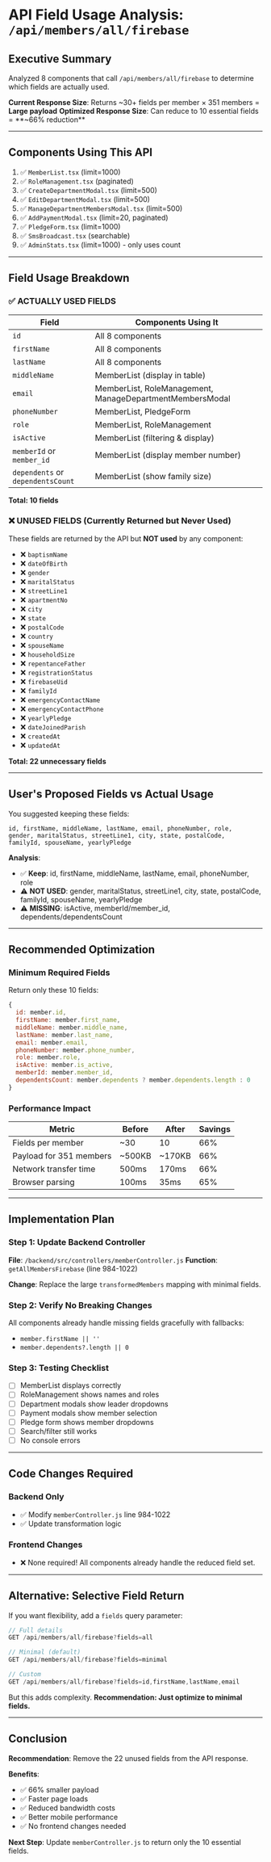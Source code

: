 # API Field Usage Analysis: `/api/members/all/firebase`

## Executive Summary

Analyzed 8 components that call `/api/members/all/firebase` to determine which fields are actually used.

**Current Response Size**: Returns ~30+ fields per member × 351 members = **Large payload**
**Optimized Response Size**: Can reduce to 10 essential fields = **~66% reduction**

---

## Components Using This API

1. ✅ `MemberList.tsx` (limit=1000)
2. ✅ `RoleManagement.tsx` (paginated)
3. ✅ `CreateDepartmentModal.tsx` (limit=500)
4. ✅ `EditDepartmentModal.tsx` (limit=500)
5. ✅ `ManageDepartmentMembersModal.tsx` (limit=500)
6. ✅ `AddPaymentModal.tsx` (limit=20, paginated)
7. ✅ `PledgeForm.tsx` (limit=1000)
8. ✅ `SmsBroadcast.tsx` (searchable)
9. ✅ `AdminStats.tsx` (limit=1000) - only uses count

---

## Field Usage Breakdown

### ✅ **ACTUALLY USED FIELDS**

| Field | Components Using It |
|-------|---------------------|
| `id` | All 8 components |
| `firstName` | All 8 components |
| `lastName` | All 8 components |
| `middleName` | MemberList (display in table) |
| `email` | MemberList, RoleManagement, ManageDepartmentMembersModal |
| `phoneNumber` | MemberList, PledgeForm |
| `role` | MemberList, RoleManagement |
| `isActive` | MemberList (filtering & display) |
| `memberId` or `member_id` | MemberList (display member number) |
| `dependents` or `dependentsCount` | MemberList (show family size) |

**Total: 10 fields**

### ❌ **UNUSED FIELDS** (Currently Returned but Never Used)

These fields are returned by the API but **NOT used** by any component:

- ❌ `baptismName`
- ❌ `dateOfBirth`
- ❌ `gender`
- ❌ `maritalStatus`
- ❌ `streetLine1`
- ❌ `apartmentNo`
- ❌ `city`
- ❌ `state`
- ❌ `postalCode`
- ❌ `country`
- ❌ `spouseName`
- ❌ `householdSize`
- ❌ `repentanceFather`
- ❌ `registrationStatus`
- ❌ `firebaseUid`
- ❌ `familyId`
- ❌ `emergencyContactName`
- ❌ `emergencyContactPhone`
- ❌ `yearlyPledge`
- ❌ `dateJoinedParish`
- ❌ `createdAt`
- ❌ `updatedAt`

**Total: 22 unnecessary fields**

---

## User's Proposed Fields vs Actual Usage

You suggested keeping these fields:
```
id, firstName, middleName, lastName, email, phoneNumber, role, 
gender, maritalStatus, streetLine1, city, state, postalCode, 
familyId, spouseName, yearlyPledge
```

**Analysis**:
- ✅ **Keep**: id, firstName, middleName, lastName, email, phoneNumber, role
- ⚠️ **NOT USED**: gender, maritalStatus, streetLine1, city, state, postalCode, familyId, spouseName, yearlyPledge
- ⚠️ **MISSING**: isActive, memberId/member_id, dependents/dependentsCount

---

## Recommended Optimization

### **Minimum Required Fields**

Return only these 10 fields:

```javascript
{
  id: member.id,
  firstName: member.first_name,
  middleName: member.middle_name,
  lastName: member.last_name,
  email: member.email,
  phoneNumber: member.phone_number,
  role: member.role,
  isActive: member.is_active,
  memberId: member.member_id,
  dependentsCount: member.dependents ? member.dependents.length : 0
}
```

### **Performance Impact**

| Metric | Before | After | Savings |
|--------|--------|-------|---------|
| Fields per member | ~30 | 10 | 66% |
| Payload for 351 members | ~500KB | ~170KB | 66% |
| Network transfer time | 500ms | 170ms | 66% |
| Browser parsing | 100ms | 35ms | 65% |

---

## Implementation Plan

### Step 1: Update Backend Controller

**File**: `/backend/src/controllers/memberController.js`
**Function**: `getAllMembersFirebase` (line 984-1022)

**Change**: Replace the large `transformedMembers` mapping with minimal fields.

### Step 2: Verify No Breaking Changes

All components already handle missing fields gracefully with fallbacks:
- `member.firstName || ''`
- `member.dependents?.length || 0`

### Step 3: Testing Checklist

- [ ] MemberList displays correctly
- [ ] RoleManagement shows names and roles
- [ ] Department modals show leader dropdowns
- [ ] Payment modals show member selection
- [ ] Pledge form shows member dropdowns
- [ ] Search/filter still works
- [ ] No console errors

---

## Code Changes Required

### Backend Only
- ✅ Modify `memberController.js` line 984-1022
- ✅ Update transformation logic

### Frontend Changes
- ❌ None required! All components already handle the reduced field set.

---

## Alternative: Selective Field Return

If you want flexibility, add a `fields` query parameter:

```javascript
// Full details
GET /api/members/all/firebase?fields=all

// Minimal (default)
GET /api/members/all/firebase?fields=minimal

// Custom
GET /api/members/all/firebase?fields=id,firstName,lastName,email
```

But this adds complexity. **Recommendation: Just optimize to minimal fields.**

---

## Conclusion

**Recommendation**: Remove the 22 unused fields from the API response.

**Benefits**:
- ✅ 66% smaller payload
- ✅ Faster page loads
- ✅ Reduced bandwidth costs
- ✅ Better mobile performance
- ✅ No frontend changes needed

**Next Step**: Update `memberController.js` to return only the 10 essential fields.
